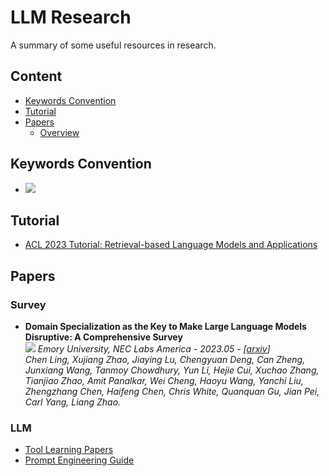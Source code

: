 # LLM Research 

A summary of some useful resources in research.

## Content

- [Keywords Convention](#keywords-convention)
- [Tutorial](#tutorial)
- [Papers](#papers)
  - [Overview](#survey)

## Keywords Convention
- ![](https://img.shields.io/badge/Domain_Specialization-blue)

## Tutorial
- [ACL 2023 Tutorial: Retrieval-based Language Models and Applications](https://acl2023-retrieval-lm.github.io/)

  
## Papers

### Survey

- **Domain Specialization as the Key to Make Large Language Models Disruptive: A Comprehensive Survey**  
  ![](https://img.shields.io/badge/Domain_Specialization-blue) *Emory University, NEC Labs America - 2023.05 - [[arxiv](https://arxiv.org/pdf/2305.18703.pdf)]*   
  *Chen Ling, Xujiang Zhao, Jiaying Lu, Chengyuan Deng, Can Zheng, Junxiang Wang, Tanmoy Chowdhury, Yun Li, Hejie Cui, Xuchao Zhang, Tianjiao Zhao, Amit Panalkar, Wei Cheng, Haoyu Wang, Yanchi Liu, Zhengzhang Chen, Haifeng Chen, Chris White, Quanquan Gu, Jian Pei, Carl Yang, Liang Zhao.*

  
### LLM
- [Tool Learning Papers](https://github.com/thunlp/ToolLearningPapers#why-tool-learning)
- [Prompt Engineering Guide](https://www.promptingguide.ai/papers)

